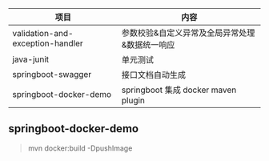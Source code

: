 项目 | 内容
--- | ---
validation-and-exception-handler|参数校验&自定义异常及全局异常处理&数据统一响应
java-junit|单元测试
springboot-swagger|接口文档自动生成 
springboot-docker-demo| springboot 集成 docker maven plugin




## springboot-docker-demo
> mvn docker:build -DpushImage


